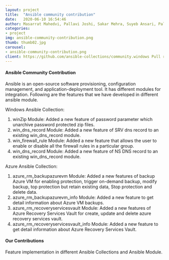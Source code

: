 ```yaml
---
layout: project
title:  "Ansible community contribution"
date:   2020-06-10 16:54:46
author: Masarrat Mahedvi, Pallavi Joshi, Sakar Mehra, Suyeb Ansari, Pallavi Chaudhari
categories:
- project
img: ansible-community-contribution.png
thumb: thumb02.jpg
carousel:
- ansible-community-contribution.png
client: https://github.com/ansible-collections/community.windows Pull requests - 90, 112, 127, 131 and https://github.com/ansible-collections/azure Pull request - 248, 254
---
```


#### Ansible Community Contribution
Ansible is an open-source software provisioning, configuration management, and application-deployment tool. It has different modules for integration. Following are the features that we have developed in different ansible module.

Windows Ansible Collection:
1. winZip Module: Added a new feature of password parameter which unarchive password protected zip files.
2. win_dns_record Module: Added a new feature of SRV dns record to an existing win_dns_record module.
3. win_firewall_rule  Module: Added a new feature that allows the user to enable or disable all the firewall rules in a particular group.
4. win_dns_record Module: Added a new feature of NS DNS record to an existing win_dns_record module.

Azure Ansible Collection:
1. azure_rm_backupazurevm Module: Added a new features of backup Azure VM for enabling protection, trigger on-demand backup, modify backup, top protection but retain existing data, Stop protection and delete data.
2. azure_rm_backupazurevm_info Module: Added a new feature to get detail information about Azure VM backups.
3. azure_rm_recoveryservicesvault Module: Added a new features of Azure Recovery Services Vault for create, update and delete azure recovery services vault.
4. azure_rm_recoveryservicesvault_info Module: Added a new feature to get detail information about Azure Recovery Services Vault.

#### Our Contributions
Feature implementation in different Ansible Collections and Ansible Module.